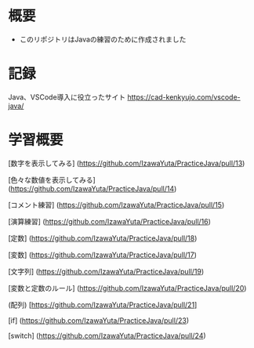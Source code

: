 # 概要
- このリポジトリはJavaの練習のために作成されました

# 記録
Java、VSCode導入に役立ったサイト
https://cad-kenkyujo.com/vscode-java/

# 学習概要
[数字を表示してみる]
(https://github.com/IzawaYuta/PracticeJava/pull/13)

[色々な数値を表示してみる]
(https://github.com/IzawaYuta/PracticeJava/pull/14)

[コメント練習]
(https://github.com/IzawaYuta/PracticeJava/pull/15)

[演算練習]
(https://github.com/IzawaYuta/PracticeJava/pull/16)

[定数]
(https://github.com/IzawaYuta/PracticeJava/pull/18)

[変数]
(https://github.com/IzawaYuta/PracticeJava/pull/17)

[文字列]
(https://github.com/IzawaYuta/PracticeJava/pull/19)

[変数と定数のルール]
(https://github.com/IzawaYuta/PracticeJava/pull/20)

(配列)
[https://github.com/IzawaYuta/PracticeJava/pull/21]

[if]
(https://github.com/IzawaYuta/PracticeJava/pull/23)

[switch]
(https://github.com/IzawaYuta/PracticeJava/pull/24)

